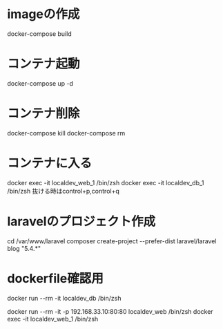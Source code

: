 # imageの作成
docker-compose build

# コンテナ起動
docker-compose up -d

# コンテナ削除
docker-compose kill
docker-compose rm

# コンテナに入る
docker exec -it localdev_web_1 /bin/zsh
docker exec -it localdev_db_1 /bin/zsh
抜ける時はcontrol+p,control+q


# laravelのプロジェクト作成
cd /var/www/laravel
composer create-project --prefer-dist laravel/laravel blog "5.4.*"


# dockerfile確認用
docker run --rm -it localdev_db /bin/zsh


docker run --rm -it -p 192.168.33.10:80:80 localdev_web /bin/zsh
docker exec -it localdev_web_1 /bin/zsh
